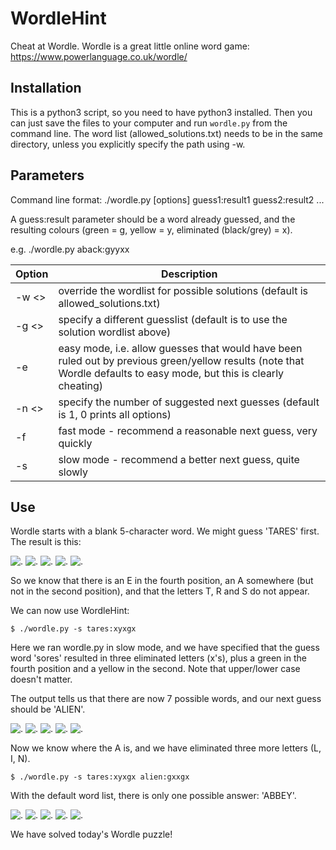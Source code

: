 # WordleHint
Cheat at Wordle.
Wordle is a great little online word game: https://www.powerlanguage.co.uk/wordle/

## Installation

This is a python3 script, so you need to have python3 installed. Then you can just save the files to your computer and run `wordle.py` from the command line. The word list (allowed_solutions.txt) needs to be in the same directory, unless you explicitly specify the path using -w. 

## Parameters

Command line format: ./wordle.py [options] guess1:result1 guess2:result2 ...

A guess:result parameter should be a word already guessed, and the resulting colours (green = g, yellow = y, eliminated (black/grey) = x).

e.g. ./wordle.py aback:gyyxx

| Option | Description |
|-----------|-------------|
| -w <> | override the wordlist for possible solutions (default is allowed_solutions.txt)|
| -g <> | specify a different guesslist (default is to use the solution wordlist above) |
| -e | easy mode, i.e. allow guesses that would have been ruled out by previous green/yellow results (note that Wordle defaults to easy mode, but this is clearly cheating) |
| -n <> | specify the number of suggested next guesses (default is 1, 0 prints all options) |
| -f | fast mode - recommend a reasonable next guess, very quickly |
| -s | slow mode - recommend a better next guess, quite slowly |

## Use

Wordle starts with a blank 5-character word. We might guess 'TARES' first. The result is this:

![.](https://via.placeholder.com/40/444444/FFFFFF?text=T) ![.](https://via.placeholder.com/40/CCAA00/FFFFFF?text=A) ![.](https://via.placeholder.com/40/444444/FFFFFF?text=R) ![.](https://via.placeholder.com/40/00AA00/FFFFFF?text=E) ![.](https://via.placeholder.com/40/444444/FFFFFF?text=S)

So we know that there is an E in the fourth position, an A somewhere (but not in the second position), and that the letters T, R and S do not appear.

We can now use WordleHint:

`$ ./wordle.py -s tares:xyxgx`

Here we ran wordle.py in slow mode, and we have specified that the guess word 'sores' resulted in three eliminated letters (x's), plus a green in the fourth position and a yellow in the second. Note that upper/lower case doesn't matter.

The output tells us that there are now 7 possible words, and our next guess should be 'ALIEN'. 

![.](https://via.placeholder.com/40/00AA00/FFFFFF?text=A) ![.](https://via.placeholder.com/40/444444/FFFFFF?text=L) ![.](https://via.placeholder.com/40/444444/FFFFFF?text=I) ![.](https://via.placeholder.com/40/00AA00/FFFFFF?text=E) ![.](https://via.placeholder.com/40/444444/FFFFFF?text=N)

Now we know where the A is, and we have eliminated three more letters (L, I, N). 

`$ ./wordle.py -s tares:xyxgx alien:gxxgx`

With the default word list, there is only one possible answer: 'ABBEY'. 

![.](https://via.placeholder.com/40/00AA00/FFFFFF?text=A) ![.](https://via.placeholder.com/40/00AA00/FFFFFF?text=B) ![.](https://via.placeholder.com/40/00AA00/FFFFFF?text=B) ![.](https://via.placeholder.com/40/00AA00/FFFFFF?text=E) ![.](https://via.placeholder.com/40/00AA00/FFFFFF?text=Y)

We have solved today's Wordle puzzle!
